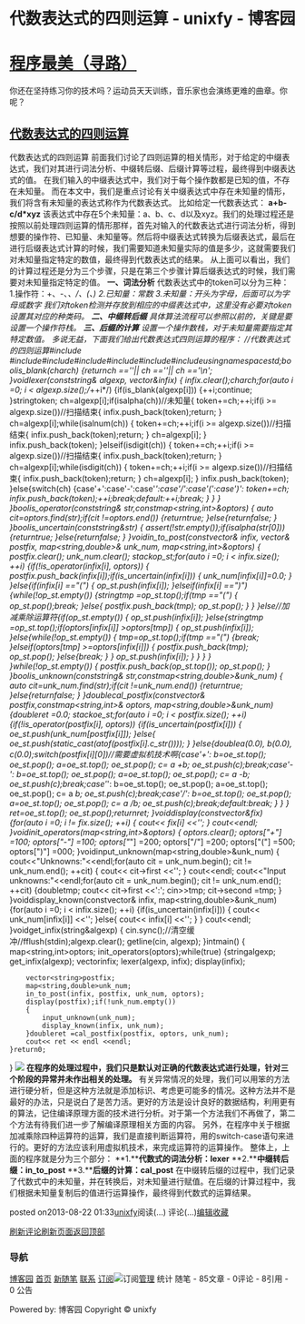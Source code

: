 
# 代数表达式的四则运算 - unixfy - 博客园
# [程序最美（寻路）](https://www.cnblogs.com/unixfy/)
你还在坚持练习你的技术吗？运动员天天训练，音乐家也会演练更难的曲章。你呢？
## [代数表达式的四则运算](https://www.cnblogs.com/unixfy/p/3274053.html)
代数表达式的四则运算
前面我们讨论了四则运算的相关情形，对于给定的中缀表达式，我们对其进行词法分析、中缀转后缀、后缀计算等过程，最终得到中缀表达式的值。
在我们输入的中缀表达式中，我们对于每个操作数都是已知的值，不存在未知量。
而在本文中，我们是重点讨论有关中缀表达式中存在未知量的情形，我们将含有未知量的表达式称作为代数表达式。
比如给定一代数表达式：
**a+b-c/d*xyz**
该表达式中存在5个未知量：a、b、c、d以及xyz。我们的处理过程还是按照以前处理四则运算的情形那样，首先对输入的代数表达式进行词法分析，得到想要的操作符、已知量、未知量等。然后将中缀表达式转换为后缀表达式，最后在进行后缀表达式计算的时候，我们需要知道未知量实际的值是多少，这就需要我们对未知量指定特定的数值，最终得到代数表达式的结果。
从上面可以看出，我们的计算过程还是分为三个步骤，只是在第三个步骤计算后缀表达式的时候，我们需要对未知量指定特定的值。
**一、词法分析**
代数表达式中的token可以分为三种：
1.操作符：+、-、*、/、(、)
2.已知量：常数
3.未知量：开头为字母，后面可以为字母或数字
我们对token检测并存放到相应的中缀表达式中，这里没有必要对token设置其对应的种类码。
**二、中缀转后缀**
具体算法流程可以参照以前的，关键是要设置一个操作符栈。
**三、后缀的计算**
设置一个操作数栈，对于未知量需要指定其特定数值。
多说无益，下面我们给出代数表达式四则运算的程序：
//代数表达式的四则运算\#include <iostream>\#include<vector>\#include<map>\#include<stack>\#include<string>\#include<cctype>\#include<cassert>usingnamespacestd;boolis_blank(charch)
{returnch ==''|| ch ==''|| ch =='\n';
}voidlexer(conststring& algexp, vector<string>&infix)
{
    infix.clear();charch;for(auto i =0; i < algexp.size();/*++i*/)
    {if(is_blank(algexp[i]))
        {++i;continue;
        }stringtoken;
        ch=algexp[i];if(isalpha(ch))//未知量{
            token+=ch;++i;if(i >= algexp.size())//扫描结束{
                infix.push_back(token);return;
            }
            ch=algexp[i];while(isalnum(ch))
            {
                token+=ch;++i;if(i >= algexp.size())//扫描结束{
                    infix.push_back(token);return;
                }
                ch=algexp[i];
            }
            infix.push_back(token);
        }elseif(isdigit(ch))
        {
            token+=ch;++i;if(i >= algexp.size())//扫描结束{
                infix.push_back(token);return;
            }
            ch=algexp[i];while(isdigit(ch))
            {
                token+=ch;++i;if(i >= algexp.size())//扫描结束{
                    infix.push_back(token);return;
                }
                ch=algexp[i];
            }
            infix.push_back(token);
        }else{switch(ch)
            {case'+':case'-':case'*':case'/':case'(':case')':
                token+=ch;
                infix.push_back(token);++i;break;default:++i;break;
            }
        }
    }
}boolis_operator(conststring& str,constmap<string,int>&optors)
{
    auto cit=optors.find(str);if(cit !=optors.end())
    {returntrue;
    }else{returnfalse;
    }
}boolis_uncertain(conststring&str)
{
    assert(!str.empty());if(isalpha(str[0]))
    {returntrue;
    }else{returnfalse;
    }
}voidin_to_post(constvector<string>& infix, vector<string>& postfix, map<string,double>& unk_num, map<string,int>&optors)
{
    postfix.clear();
    unk_num.clear();
    stack<string>op_st;for(auto i =0; i < infix.size(); ++i)
    {if(!is_operator(infix[i], optors))
        {
            postfix.push_back(infix[i]);if(is_uncertain(infix[i]))
            {
                unk_num[infix[i]]=0.0;
            }
        }else{if(infix[i] =="(")
            {
                op_st.push(infix[i]);
            }elseif(infix[i] ==")")
            {while(!op_st.empty())
                {stringtmp =op_st.top();if(tmp =="(")
                    {
                        op_st.pop();break;
                    }else{
                        postfix.push_back(tmp);
                        op_st.pop();
                    }
                }
            }else//加减乘除运算符{if(op_st.empty())
                {
                    op_st.push(infix[i]);
                }else{stringtmp =op_st.top();if(optors[infix[i]] >optors[tmp])
                    {
                        op_st.push(infix[i]);
                    }else{while(!op_st.empty())
                        {
                            tmp=op_st.top();if(tmp =="(")
                            {break;
                            }elseif(optors[tmp] >=optors[infix[i]])
                            {
                                postfix.push_back(tmp);
                                op_st.pop();
                            }else{break;
                            }
                        }
                        op_st.push(infix[i]);
                    }
                }
            }
        }
    }while(!op_st.empty())
    {
        postfix.push_back(op_st.top());
        op_st.pop();
    }
}boolis_unknown(conststring& str,constmap<string,double>&unk_num)
{
    auto cit=unk_num.find(str);if(cit !=unk_num.end())
    {returntrue;
    }else{returnfalse;
    }
}doublecal_postfix(constvector<string>& postfix,constmap<string,int>& optors, map<string,double>&unk_num)
{doubleret =0.0;
    stack<double>oe_st;for(auto i =0; i < postfix.size(); ++i)
    {if(!is_operator(postfix[i], optors))
        {if(is_uncertain(postfix[i]))
            {
                oe_st.push(unk_num[postfix[i]]);
            }else{
                oe_st.push(static_cast<double>(atof(postfix[i].c_str())));
            }
        }else{doublea(0.0), b(0.0), c(0.0);switch(postfix[i][0])//需要虚拟机技术啊{case'+':
                b=oe_st.top();
                oe_st.pop();
                a=oe_st.top();
                oe_st.pop();
                c= a +b;
                oe_st.push(c);break;case'-':
                b=oe_st.top();
                oe_st.pop();
                a=oe_st.top();
                oe_st.pop();
                c= a -b;
                oe_st.push(c);break;case'*':
                b=oe_st.top();
                oe_st.pop();
                a=oe_st.top();
                oe_st.pop();
                c= a *b;
                oe_st.push(c);break;case'/':
                b=oe_st.top();
                oe_st.pop();
                a=oe_st.top();
                oe_st.pop();
                c= a /b;
                oe_st.push(c);break;default:break;
            }
        }
    }
    ret=oe_st.top();
    oe_st.pop();returnret;
}voiddisplay(constvector<string>&fix)
{for(auto i =0; i != fix.size(); ++i)
    {
        cout<< fix[i] <<'';
    }
    cout<<endl;
}voidinit_operators(map<string,int>&optors)
{
    optors.clear();
    optors["+"] =100;
    optors["-"] =100;
    optors["*"] =200;
    optors["/"] =200;
    optors["("] =500;
    optors[")"] =000;
}voidinput_unknown(map<string,double>&unk_num)
{
    cout<<"Unknowns:"<<endl;for(auto cit = unk_num.begin(); cit != unk_num.end(); ++cit)
    {
        cout<< cit->first <<'';
    }
    cout<<endl;
    cout<<"Input unknowns:"<<endl;for(auto cit = unk_num.begin(); cit != unk_num.end(); ++cit)
    {doubletmp;
        cout<< cit->first <<':';
        cin>>tmp;
        cit->second =tmp;
    }
}voiddisplay_known(constvector<string>& infix, map<string,double>&unk_num)
{for(auto i =0; i < infix.size(); ++i)
    {if(is_uncertain(infix[i]))
        {
            cout<< unk_num[infix[i]] <<'';
        }else{
            cout<< infix[i] <<'';
        }
    }
    cout<<endl;
}voidget_infix(string&algexp)
{
    cin.sync();//清空缓冲//fflush(stdin);algexp.clear();
    getline(cin, algexp);
}intmain()
{
    map<string,int>optors;
    init_operators(optors);while(true)
    {stringalgexp;
        get_infix(algexp);
        vector<string>infix;
        lexer(algexp, infix);
        display(infix);

        vector<string>postfix;
        map<string,double>unk_num;
        in_to_post(infix, postfix, unk_num, optors);
        display(postfix);if(!unk_num.empty())
        {
            input_unknown(unk_num);
            display_known(infix, unk_num);
        }doubleret =cal_postfix(postfix, optors, unk_num);
        cout<< ret << endl <<endl;
    }return0;
}
![](https://images0.cnblogs.com/blog/463570/201308/22013229-edab7a95613442d6bd6cef8471ff5236.jpg)
**在程序的处理过程中，我们只是默认对正确的代数表达式进行处理，针对三个阶段的异常并未作出相关的处理。**
有关异常情况的处理，我们可以用笨的方法进行硬分析，但是这种方法就是添加标识、考虑更可能多的情况。这种方法并不是最好的办法，只是说白了是苦力活。更好的方法是设计良好的数据结构，利用更有的算法，记住编译原理方面的技术进行分析。对于第一个方法我们不再做了，第二个方法有待我们进一步了解编译原理相关方面的内容。
另外，在程序中关于根据加减乘除四种运算符的运算，我们是直接判断运算符，用的switch-case语句来进行的。更好的方法应该利用虚拟机技术，来完成运算符的运算操作。
整体上，上面的程序就是分为三个部分：
**1.****代数式的词法分析：lexer**
**2.****中缀转后缀：in_to_post**
**3.****后缀的计算：cal_post**
在中缀转后缀的过程中，我们记录了代数式中的未知量，并在转换后，对未知量进行赋值。在后缀的计算过程中，我们根据未知量复制后的值进行运算操作，最终得到代数式的运算结果。




posted on2013-08-22 01:33[unixfy](https://www.cnblogs.com/unixfy/)阅读(...) 评论(...)[编辑](https://i.cnblogs.com/EditPosts.aspx?postid=3274053)[收藏](#)


[刷新评论](javascript:void(0);)[刷新页面](#)[返回顶部](#top)







### 导航
[博客园](https://www.cnblogs.com/)
[首页](https://www.cnblogs.com/unixfy/)
[新随笔](https://i.cnblogs.com/EditPosts.aspx?opt=1)
[联系](https://msg.cnblogs.com/send/unixfy)
[订阅](https://www.cnblogs.com/unixfy/rss)![订阅](//www.cnblogs.com/images/xml.gif)[管理](https://i.cnblogs.com/)
统计
随笔 - 85文章 - 0评论 - 8引用 - 0
公告

Powered by:
博客园
Copyright © unixfy
